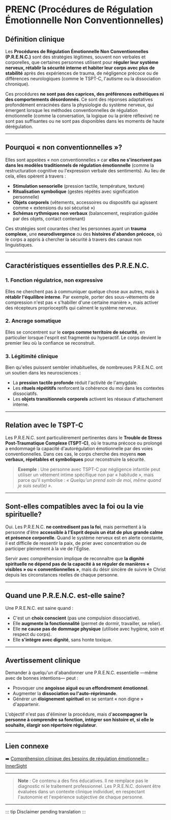 ﻿# PRENC (Procédures de Régulation Émotionnelle Non Conventionnelles)

## Définition clinique
Les **Procédures de Régulation Émotionnelle Non Conventionnelles (P.R.E.N.C.)** sont des stratégies légitimes, souvent non verbales et corporelles, que certaines personnes utilisent pour **réguler leur système nerveux, rétablir la sécurité interne et habiter leur corps avec plus de stabilité** après des expériences de trauma, de négligence précoce ou de différences neurologiques (comme le TSPT-C, l'autisme ou la dissociation chronique).

Ces procédures **ne sont pas des caprices, des préférences esthétiques ni des comportements désordonnés**. Ce sont des réponses adaptatives profondément enracinées dans la physiologie du système nerveux, qui émergent lorsque les méthodes conventionnelles de régulation émotionnelle (comme la conversation, la logique ou la prière réflexive) ne sont pas suffisantes ou ne sont pas disponibles dans les moments de haute dérégulation.

---

## Pourquoi « non conventionnelles »?
Elles sont appelées « non conventionnelles » car **elles ne s'inscrivent pas dans les modèles traditionnels de régulation émotionnelle** (comme la restructuration cognitive ou l'expression verbale des sentiments). Au lieu de cela, elles opèrent à travers :

- **Stimulation sensorielle** (pression tactile, température, texture)  
- **Ritualisation symbolique** (gestes répétés avec signification personnelle)  
- **Objets corporels** (vêtements, accessoires ou dispositifs qui agissent comme « extensions du soi sécurisé »)  
- **Schémas rythmiques non verbaux** (balancement, respiration guidée par des objets, contact contenant)

Ces stratégies sont courantes chez les personnes ayant un **trauma complexe**, une **neurodivergence** ou des **histoires d'abandon précoce**, où le corps a appris à chercher la sécurité à travers des canaux non linguistiques.

---

## Caractéristiques essentielles des P.R.E.N.C.

### 1. **Fonction régulatrice, non expressive**
Elles ne cherchent pas à communiquer quelque chose aux autres, mais à **rétablir l'équilibre interne**. Par exemple, porter des sous-vêtements de compression n'est pas « s'habiller d'une certaine manière », mais activer des récepteurs proprioceptifs qui calment le système nerveux.

### 2. **Ancrage somatique**
Elles se concentrent sur le **corps comme territoire de sécurité**, en particulier lorsque l'esprit est fragmenté ou hyperactif. Le corps devient le premier lieu où la confiance se reconstruit.

### 3. **Légitimité clinique**
Bien qu'elles puissent sembler inhabituelles, de nombreuses P.R.E.N.C. ont un soutien dans les neurosciences :
- La **pression tactile profonde** réduit l'activité de l'amygdale.
- Les **rituels répétitifs** renforcent la cohérence du moi dans les contextes dissociatifs.
- Les **objets transitionnels corporels** activent les réseaux d'attachement interne.

---

## Relation avec le TSPT-C
Les P.R.E.N.C. sont particulièrement pertinentes dans le **Trouble de Stress Post-Traumatique Complexe (TSPT-C)**, où le trauma précoce ou prolongé a endommagé la capacité d'autorégulation émotionnelle par des voies conventionnelles. Dans ces cas, le corps cherche des moyens **non verbaux, répétables et symboliques** pour reconstruire la sécurité.

> **Exemple** : Une personne avec TSPT-C par négligence infantile peut utiliser un vêtement intime spécifique non par « habitude », mais parce qu'il symbolise : *« Quelqu'un prend soin de moi, même quand je suis seul(e) »*.

---

## Sont-elles compatibles avec la foi ou la vie spirituelle?
Oui. Les P.R.E.N.C. **ne contredisent pas la foi**, mais permettent à la personne d'être **accessible à l'Esprit depuis un état de plus grande calme et présence corporelle**. Quand le système nerveux est en alerte constante, il est difficile de ressentir la paix, de prier avec concentration ou de participer pleinement à la vie de l'Église.

Servir avec compréhension implique de reconnaître que **la dignité spirituelle ne dépend pas de la capacité à se réguler de manières « visibles » ou « conventionnelles »**, mais du désir sincère de suivre le Christ depuis les circonstances réelles de chaque personne.

---

## Quand une P.R.E.N.C. est-elle saine?
Une P.R.E.N.C. est saine quand :
- C'est un **choix conscient** (pas une compulsion dissociative).
- Elle **augmente la fonctionnalité** (permet de dormir, travailler, se relier).
- Elle **ne cause pas de dommage physique** (utilisée avec hygiène, soin et respect du corps).
- Elle **s'intègre avec dignité**, sans honte toxique.

---

## Avertissement clinique
Demander à quelqu'un d'abandonner une P.R.E.N.C. essentielle —même avec de bonnes intentions— peut :
- Provoquer une **angoisse aiguë ou un effondrement émotionnel**.
- Augmenter la **dissociation ou l'auto-réprimande**.
- Générer un **éloignement spirituel** en se sentant « non digne » d'appartenir.

L'objectif n'est pas d'éliminer la procédure, mais d'**accompagner la personne à comprendre sa fonction, intégrer son histoire et, si elle le souhaite, élargir son répertoire régulateur**.

---

## Lien connexe
➡️ [Compréhension clinique des besoins de régulation émotionnelle – InnerSight](https://inner-clarity.github.io/InnerSight/)

---

> **Note** : Ce contenu a des fins éducatives. Il ne remplace pas le diagnostic ni le traitement professionnel. Les P.R.E.N.C. doivent être évaluées dans un contexte clinique individuel, en respectant l'autonomie et l'expérience subjective de chaque personne.

---

::: tip
Disclaimer pending translation
:::
